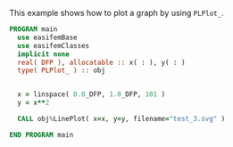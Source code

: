 This example shows how to plot a graph by using `PLPlot_`.

```fortran
PROGRAM main
  use easifemBase
  use easifemClasses
  implicit none
  real( DFP ), allocatable :: x( : ), y( : )
  type( PLPlot_ ) :: obj


  x = linspace( 0.0_DFP, 1.0_DFP, 101 )
  y = x**2

  CALL obj%LinePlot( x=x, y=y, filename="test_3.svg" )

END PROGRAM main
```
